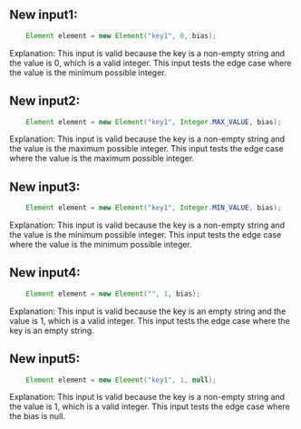 ## New input1:
```java
    Element element = new Element("key1", 0, bias);
```
Explanation: This input is valid because the key is a non-empty string and the value is 0, which is a valid integer. This input tests the edge case where the value is the minimum possible integer.

## New input2:
```java
    Element element = new Element("key1", Integer.MAX_VALUE, bias);
```
Explanation: This input is valid because the key is a non-empty string and the value is the maximum possible integer. This input tests the edge case where the value is the maximum possible integer.

## New input3:
```java
    Element element = new Element("key1", Integer.MIN_VALUE, bias);
```
Explanation: This input is valid because the key is a non-empty string and the value is the minimum possible integer. This input tests the edge case where the value is the minimum possible integer.

## New input4:
```java
    Element element = new Element("", 1, bias);
```
Explanation: This input is valid because the key is an empty string and the value is 1, which is a valid integer. This input tests the edge case where the key is an empty string.

## New input5:
```java
    Element element = new Element("key1", 1, null);
```
Explanation: This input is valid because the key is a non-empty string and the value is 1, which is a valid integer. This input tests the edge case where the bias is null.
